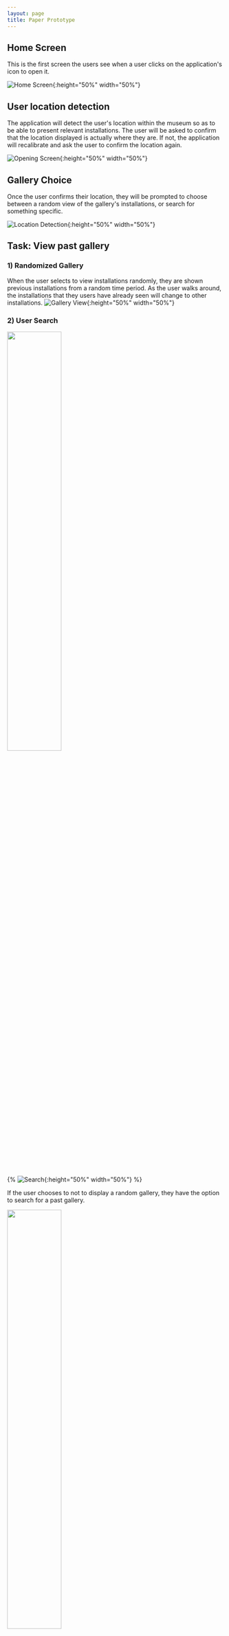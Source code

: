 ```yaml
---
layout: page
title: Paper Prototype
---
```


## Home Screen
This is the first screen the users see when a user clicks on the application's icon to open it.

![Home Screen](home.jpg){:height="50%" width="50%"}

## User location detection
The application will detect the user's location within the museum so as to be able to present relevant installations. The user will be asked to confirm that the location displayed is actually where they are. If not, the application will recalibrate and ask the user to confirm the location again.

![Opening Screen](location.jpg){:height="50%" width="50%"}

## Gallery Choice

Once the user confirms their location, they will be prompted to choose between a random view of the gallery's installations, or search for something specific.

![Location Detection](gallery.jpg){:height="50%" width="50%"}


## Task: View past gallery

### 1) Randomized Gallery
When the user selects to view installations randomly, they are shown previous installations from a random time period. As the user walks around, the installations that they users have already seen will change to other installations.
![Gallery View](view_gallery.jpg){:height="50%" width="50%"}

### 2) User Search

<img src="search_categories.jpg" data-rotate="270" height="50%" width="50%"/>

{% ![Search](search_categories.jpg){:height="50%" width="50%"} %}

If the user chooses to not to display a random gallery, they have the option to search for a past gallery. 

<img src="search_results.jpg" data-rotate="270" height="50%" width="50%"/>

{% ![Search Results](search_results.jpg){:height="50%" width="50%"} %}

They can search by name, date, artist, or type. The app displays an auto-fill as the user types. 

![Confirmation](confirmation.jpg){:height="50%" width="50%"}

Once the user selects a gallery to view, the app prompts them to confirm their selection.

![Gallery View](view_gallery.jpg){:height="50%" width="50%"}

After the user confirms, the app displays the gallery.

## Task: Interact with past gallery

![Interesting Art](info_bubbles.jpg){:height="50%" width="50%"}

Once a user is viewing a past gallery, they can touch an art piece and the app displays the title and artist of the piece. In addition, they have to option to learn more by clicking on the “Learn more” information bubble.

![More Info](more_info.jpg){:height="50%" width="50%"}

The app displays a more detailed explanation of the art piece for the user. The user can return to the gallery by selecting the back option.

## The Big Picture 
![Panorama](gallery_panorama.jpg)

Image Source: [The Fishbach Gallery](http://www.bradmarshallart.com/gallerypan07.htm)
